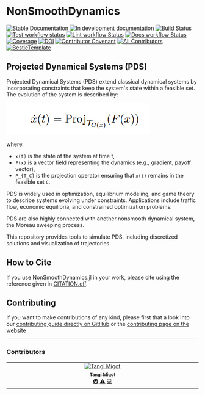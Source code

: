 # NonSmoothDynamics

[![Stable Documentation](https://img.shields.io/badge/docs-stable-blue.svg)](https://tmigot.github.io/NonSmoothDynamics.jl/stable)
[![In development documentation](https://img.shields.io/badge/docs-dev-blue.svg)](https://tmigot.github.io/NonSmoothDynamics.jl/dev)
[![Build Status](https://github.com/tmigot/NonSmoothDynamics.jl/workflows/Test/badge.svg)](https://github.com/tmigot/NonSmoothDynamics.jl/actions)
[![Test workflow status](https://github.com/tmigot/NonSmoothDynamics.jl/actions/workflows/Test.yml/badge.svg?branch=main)](https://github.com/tmigot/NonSmoothDynamics.jl/actions/workflows/Test.yml?query=branch%3Amain)
[![Lint workflow Status](https://github.com/tmigot/NonSmoothDynamics.jl/actions/workflows/Lint.yml/badge.svg?branch=main)](https://github.com/tmigot/NonSmoothDynamics.jl/actions/workflows/Lint.yml?query=branch%3Amain)
[![Docs workflow Status](https://github.com/tmigot/NonSmoothDynamics.jl/actions/workflows/Docs.yml/badge.svg?branch=main)](https://github.com/tmigot/NonSmoothDynamics.jl/actions/workflows/Docs.yml?query=branch%3Amain)
[![Coverage](https://codecov.io/gh/tmigot/NonSmoothDynamics.jl/branch/main/graph/badge.svg)](https://codecov.io/gh/tmigot/NonSmoothDynamics.jl)
[![DOI](https://zenodo.org/badge/DOI/FIXME)](https://doi.org/FIXME)
[![Contributor Covenant](https://img.shields.io/badge/Contributor%20Covenant-2.1-4baaaa.svg)](CODE_OF_CONDUCT.md)
[![All Contributors](https://img.shields.io/github/all-contributors/tmigot/NonSmoothDynamics.jl?labelColor=5e1ec7&color=c0ffee&style=flat-square)](#contributors)
[![BestieTemplate](https://img.shields.io/endpoint?url=https://raw.githubusercontent.com/JuliaBesties/BestieTemplate.jl/main/docs/src/assets/badge.json)](https://github.com/JuliaBesties/BestieTemplate.jl)

## Projected Dynamical Systems (PDS)

Projected Dynamical Systems (PDS) extend classical dynamical systems by incorporating constraints that keep the system's state within a feasible set. The evolution of the system is described by:

![Alt](./assets/PDS.png "PDS")

where:

- `x(t)` is the state of the system at time t,
- `F(x)` is a vector field representing the dynamics (e.g., gradient, payoff vector),
- `P_{T_C}` is the projection operator ensuring that `x(t)` remains in the feasible set `C`.

PDS is widely used in optimization, equilibrium modeling, and game theory to describe systems evolving under constraints. Applications include traffic flow, economic equilibria, and constrained optimization problems.

PDS are also highly connected with another nonsmooth dynamical system, the Moreau sweeping process.

This repository provides tools to simulate PDS, including discretized solutions and visualization of trajectories.

## How to Cite

If you use NonSmoothDynamics.jl in your work, please cite using the reference given in [CITATION.cff](https://github.com/tmigot/NonSmoothDynamics.jl/blob/main/CITATION.cff).

## Contributing

If you want to make contributions of any kind, please first that a look into our [contributing guide directly on GitHub](docs/src/90-contributing.md) or the [contributing page on the website](https://tmigot.github.io/NonSmoothDynamics.jl/dev/90-contributing/)

---

### Contributors

<!-- ALL-CONTRIBUTORS-LIST:START - Do not remove or modify this section -->
<!-- prettier-ignore-start -->
<!-- markdownlint-disable -->
<table>
  <tbody>
    <tr>
      <td align="center" valign="top" width="14.28%"><a href="http://tmigot.github.io"><img src="https://avatars.githubusercontent.com/u/25304288?v=4?s=100" width="100px;" alt="Tangi Migot"/><br /><sub><b>Tangi Migot</b></sub></a><br /><a href="#infra-tmigot" title="Infrastructure (Hosting, Build-Tools, etc)">🚇</a> <a href="#test-tmigot" title="Tests">⚠️</a> <a href="#code-tmigot" title="Code">💻</a></td>
    </tr>
  </tbody>
</table>

<!-- markdownlint-restore -->
<!-- prettier-ignore-end -->

<!-- ALL-CONTRIBUTORS-LIST:END -->
